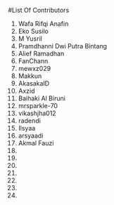 #List Of Contributors

1. Wafa Rifqi Anafin
2. Eko Susilo
3. M Yusril
4. Pramdhanni Dwi Putra Bintang
5. Alief Ramadhan
6. FanChann
7. mewxz029
8. Makkun
9. AkasakaID
10. Axzid
11. Baihaki Al Biruni
12. mrsparkle-70
13. vikashjha012
14. radendi
15. Ilsyaa
16. arsyaadi
17. Akmal Fauzi
18. 
19. 
20. 
21. 
22. 
23. 
24. 